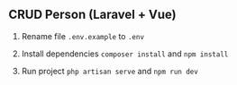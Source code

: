 ## CRUD Person (Laravel + Vue)

1. Rename file
`.env.example` to `.env`

2. Install dependencies
`composer install` and `npm install`

3. Run project
`php artisan serve` and `npm run dev`